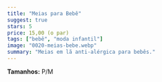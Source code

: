 ```yaml
---
title: "Meias para Bebê"
suggest: true
stars: 5
price: 15,00 (o par)
tags: ["bebê", "moda infantil"]
image: "0020-meias-bebe.webp"
summary: "Meias em lã anti-alérgica para bebês."
---
```


**Tamanhos:** P/M

